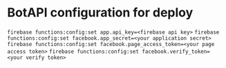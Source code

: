 BotAPI configuration for deploy
===
`firebase functions:config:set app.api_key=<firebase api key>`
`firebase functions:config:set facebook.app_secret=<your application secret>`
`firebase functions:config:set facebook.page_access_token=<your page access token>`
`firebase functions:config:set facebook.verify_token=<your verify token>`
